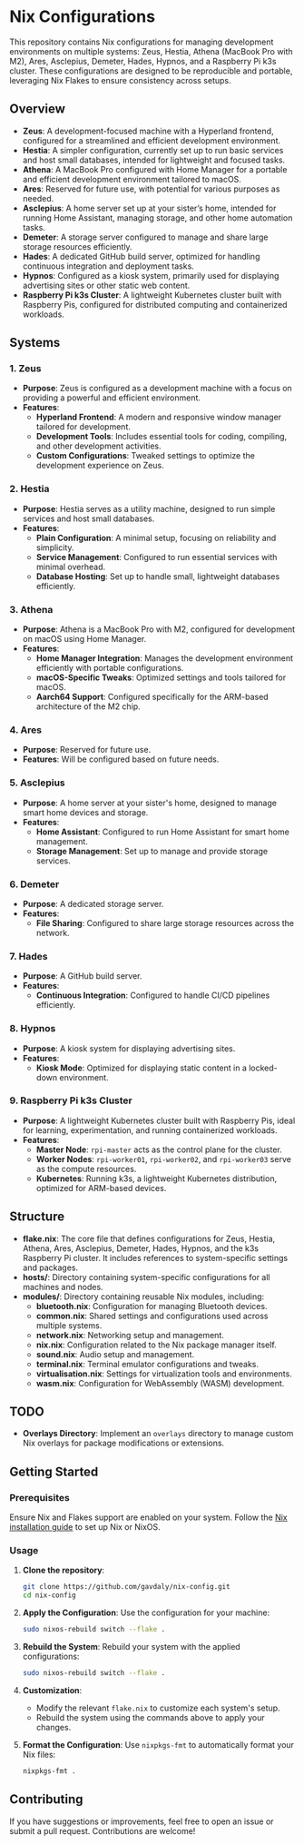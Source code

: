# Nix Configurations

This repository contains Nix configurations for managing development environments on multiple systems: Zeus, Hestia, Athena (MacBook Pro with M2), Ares, Asclepius, Demeter, Hades, Hypnos, and a Raspberry Pi k3s cluster. These configurations are designed to be reproducible and portable, leveraging Nix Flakes to ensure consistency across setups.

## Overview

- **Zeus**: A development-focused machine with a Hyperland frontend, configured for a streamlined and efficient development environment.
- **Hestia**: A simpler configuration, currently set up to run basic services and host small databases, intended for lightweight and focused tasks.
- **Athena**: A MacBook Pro configured with Home Manager for a portable and efficient development environment tailored to macOS.
- **Ares**: Reserved for future use, with potential for various purposes as needed.
- **Asclepius**: A home server set up at your sister’s home, intended for running Home Assistant, managing storage, and other home automation tasks.
- **Demeter**: A storage server configured to manage and share large storage resources efficiently.
- **Hades**: A dedicated GitHub build server, optimized for handling continuous integration and deployment tasks.
- **Hypnos**: Configured as a kiosk system, primarily used for displaying advertising sites or other static web content.
- **Raspberry Pi k3s Cluster**: A lightweight Kubernetes cluster built with Raspberry Pis, configured for distributed computing and containerized workloads.

## Systems

### 1. **Zeus**
   - **Purpose**: Zeus is configured as a development machine with a focus on providing a powerful and efficient environment.
   - **Features**:
     - **Hyperland Frontend**: A modern and responsive window manager tailored for development.
     - **Development Tools**: Includes essential tools for coding, compiling, and other development activities.
     - **Custom Configurations**: Tweaked settings to optimize the development experience on Zeus.

### 2. **Hestia**
   - **Purpose**: Hestia serves as a utility machine, designed to run simple services and host small databases.
   - **Features**:
     - **Plain Configuration**: A minimal setup, focusing on reliability and simplicity.
     - **Service Management**: Configured to run essential services with minimal overhead.
     - **Database Hosting**: Set up to handle small, lightweight databases efficiently.

### 3. **Athena**
   - **Purpose**: Athena is a MacBook Pro with M2, configured for development on macOS using Home Manager.
   - **Features**:
     - **Home Manager Integration**: Manages the development environment efficiently with portable configurations.
     - **macOS-Specific Tweaks**: Optimized settings and tools tailored for macOS.
     - **Aarch64 Support**: Configured specifically for the ARM-based architecture of the M2 chip.

### 4. **Ares**
   - **Purpose**: Reserved for future use.
   - **Features**: Will be configured based on future needs.

### 5. **Asclepius**
   - **Purpose**: A home server at your sister's home, designed to manage smart home devices and storage.
   - **Features**:
     - **Home Assistant**: Configured to run Home Assistant for smart home management.
     - **Storage Management**: Set up to manage and provide storage services.

### 6. **Demeter**
   - **Purpose**: A dedicated storage server.
   - **Features**:
     - **File Sharing**: Configured to share large storage resources across the network.

### 7. **Hades**
   - **Purpose**: A GitHub build server.
   - **Features**:
     - **Continuous Integration**: Configured to handle CI/CD pipelines efficiently.

### 8. **Hypnos**
   - **Purpose**: A kiosk system for displaying advertising sites.
   - **Features**:
     - **Kiosk Mode**: Optimized for displaying static content in a locked-down environment.

### 9. **Raspberry Pi k3s Cluster**
   - **Purpose**: A lightweight Kubernetes cluster built with Raspberry Pis, ideal for learning, experimentation, and running containerized workloads.
   - **Features**:
     - **Master Node**: `rpi-master` acts as the control plane for the cluster.
     - **Worker Nodes**: `rpi-worker01`, `rpi-worker02`, and `rpi-worker03` serve as the compute resources.
     - **Kubernetes**: Running k3s, a lightweight Kubernetes distribution, optimized for ARM-based devices.

## Structure

- **flake.nix**: The core file that defines configurations for Zeus, Hestia, Athena, Ares, Asclepius, Demeter, Hades, Hypnos, and the k3s Raspberry Pi cluster. It includes references to system-specific settings and packages.
- **hosts/**: Directory containing system-specific configurations for all machines and nodes.
- **modules/**: Directory containing reusable Nix modules, including:
  - **bluetooth.nix**: Configuration for managing Bluetooth devices.
  - **common.nix**: Shared settings and configurations used across multiple systems.
  - **network.nix**: Networking setup and management.
  - **nix.nix**: Configuration related to the Nix package manager itself.
  - **sound.nix**: Audio setup and management.
  - **terminal.nix**: Terminal emulator configurations and tweaks.
  - **virtualisation.nix**: Settings for virtualization tools and environments.
  - **wasm.nix**: Configuration for WebAssembly (WASM) development.

## TODO

- **Overlays Directory**: Implement an `overlays` directory to manage custom Nix overlays for package modifications or extensions.

## Getting Started

### Prerequisites

Ensure Nix and Flakes support are enabled on your system. Follow the [Nix installation guide](https://nixos.org/download.html) to set up Nix or NixOS.

### Usage

1. **Clone the repository**:
   ```bash
   git clone https://github.com/gavdaly/nix-config.git
   cd nix-config
   ```

2. **Apply the Configuration**:
   Use the configuration for your machine:
     ```bash
     sudo nixos-rebuild switch --flake .
     ```

3. **Rebuild the System**:
   Rebuild your system with the applied configurations:
     ```bash
     sudo nixos-rebuild switch --flake .
     ```

4. **Customization**:
   - Modify the relevant `flake.nix` to customize each system's setup.
   - Rebuild the system using the commands above to apply your changes.

5. **Format the Configuration**:
   Use `nixpkgs-fmt` to automatically format your Nix files:
     ```bash
     nixpkgs-fmt .
     ```

## Contributing

If you have suggestions or improvements, feel free to open an issue or submit a pull request. Contributions are welcome!
